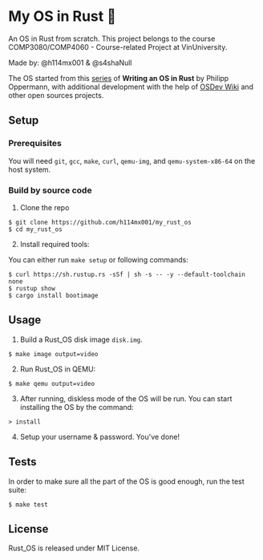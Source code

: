 # My OS in Rust 🦀

An OS in Rust from scratch. This project belongs to the course COMP3080/COMP4060 - Course-related Project at VinUniversity. 

Made by: @h114mx001 & @s4shaNull

The OS started from this [series](https://os.phil-opp.com/) of **Writing an OS in Rust** by Philipp Oppermann, with additional development with the help of [OSDev Wiki](https://wiki.osdev.org/Main_Page) and other open sources projects. 

## Setup  

### Prerequisites 

You will need `git`, `gcc`, `make`, `curl`, `qemu-img`, and `qemu-system-x86-64` on the host system. 

### Build by source code

1. Clone the repo
```
$ git clone https://github.com/h114mx001/my_rust_os
$ cd my_rust_os 
```
2. Install required tools: 

You can either run `make setup` or following commands: 

```
$ curl https://sh.rustup.rs -sSf | sh -s -- -y --default-toolchain none
$ rustup show
$ cargo install bootimage
```

## Usage 

1. Build a Rust_OS disk image `disk.img`. 

`$ make image output=video`

2. Run Rust_OS in QEMU:

`$ make qemu output=video`

3. After running, diskless mode of the OS will be run. You can start installing the OS by the command:

`> install`

4. Setup your username & password. You've done!

## Tests 

In order to make sure all the part of the OS is good enough, run the test suite: 

`$ make test`

## License

Rust_OS is released under MIT License.